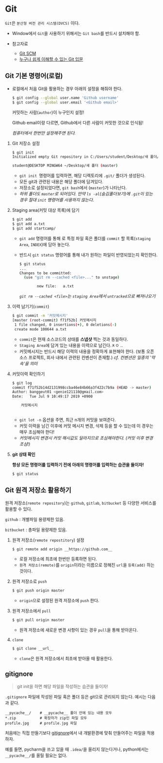# Git

`Git`은 `분산형 버전 관리 시스템(DVCS)` 이다.

* Window에서 `Git`을 사용하기 위해서는 `Git bash`를 반드시 설치해야 함.

* 참고자료
  * [Git SCM](https://git-scm.com/book/ko/v2)
  * [누구나 쉽게 이해할 수 있는 Git 입문](https://backlog.com/git-tutorial/kr/intro/intro1_1.html)



## Git 기본 명령어(로컬)

* 로컬에서 처음 Git을 활용하는 경우 아래의 설정을 해줘야 한다.

  ```bash
  $ git config --global user.name 'Github username'
  $ git config --global user.email '<Github email>'
  ```

  커밋하는 사람(`author`)이 누구인지 설정!

  Github email이랑 다르면, Github에서 다른 사람이 커밋한 것으로 인식됨!

  *컴퓨터에서 한번만 설정해주면 된다.*

1. Git 저장소 설정

   ```bash
   $ git init
   Initialized empty Git repository in C:/Users/student/Desktop/새 폴더/.git/
   
   student@DESKTOP MINGW64 ~/Desktop/새 폴더 (master)
   ```

   * `git init `명령어를 입력하면, 해당 디렉토리에 `.git/` 폴더가 생성된다.
   * 모든 git과 관련된 내용은 해당 폴더에 담겨있다.
   * 저장소로 설정되었다면, `git bash`에서 (`master`)가 나타난다.
   * *하위 폴더도 `master`로 되어있다. 만약 `ls -al`(숨김폴더보기)에 `.git`이 있는 경우 절대 `init` 명령어를 사용하지 않는다.*

2. Staging area(커밋 대상 목록)에 담기

   ```bash
   $ git add
   $ git add a.txt
   $ git add startcamp/
   ```

   * `git add` 명령어를 통해 로 특정 파일 혹은 폴더를 `commit` 할 목록(`staging Area`, `INDEX`)에 담아 놓는다.

   * 반드시 `git status` 명령어를 통해 내가 원하는 파일이 반영되었는지 확인한다.

     ```bash
     $ git status
     ...
     Changes to be committed:
       (use "git rm --cached <file>..." to unstage)
     
             new file:   a.txt
     ```

     *`git rm --cached <file>`는 `staging Area`에서 `untracked`으로 빠져나오기*

3. 이력 남기기(`commit`)

   ```bash
   $ git commit -m '커밋메시지'
   [master (root-commit) f71f52b] 커밋메시지
    1 file changed, 0 insertions(+), 0 deletions(-)
    create mode 100644 a.txt
   ```

   * `commit`은 현재 소스코드의 상태를 **스냅샷** 찍는 것과 동일하다.
   * `Staging Area`에 담겨 있는 내용을 이력으로 남긴다.ㅊㅇ ..
   * 커밋메시지는 반드시 해당 이력의 내용을 정확하게 표현해야 한다. (보통 오픈소스 프로젝트, 회사 내에서 관련된 컨벤션이 존재함.) *cf. 컨벤션은 일종의 '약속'을 의미*

4. 커밋이력 확인하기

   ```bash
   $ git log
   commit f71f52b14d2131998ccba46e84b66a3f422c7b9a (HEAD -> master)
   Author: banggeut01 <genie121110@gmail.com>
   Date:   Tue Jul 9 10:49:17 2019 +0900
   
       커밋메시지
    
   ```

   * `git lot -n` 옵션을 주면, 최근 n개의 커밋을 보여준다.
   * 커밋 이력을 남긴 이후에 커밋 메시지 변경, 삭제 등을 할 수 있는데 이 경우는 매우 조심해야 한다!
   * *커밋메시지 변경시 커밋 해시값도 달라지므로 조심해야한다. (커밋 이후 변경 조심!)*

5. **git 상태 확인**

   **항상 모든 명령어를 입력하기 전에 아래의 명령어를 입력하는 습관을 들이자!**

   ```bash
   $ git status
   ```





## Git 원격 저장소 활용하기

원격 저장소(`remote repository`)는 `github`, `gitlab`, `bitbucket` 등 다양한 서비스를 활용할 수 있다.

`github` : 개별파일 용량제한 있음.

`bitbucket` : 총파일 용량제한 있음.

1. 원격 저장소(`remote repostitory`) 설정

   ```bash
   $ git remote add origin __https://github.com__
   ```

   * 로컬 저장소에 최초에 한번만 등록하면 된다.
   * `원격 저장소(remote)`를 `origin`이라는 이름으로 정해진 `url`을 `등록(add)` 하는 것이다.

2. 원격 저장소로 `push`

   ```bash
   $ git push origin master
   ```

   * `origin`으로 설정된 원격 저장소에 `push` 한다.

3. 원격 저장소에서 `pull`

   ```bash
   $ git pull origin master
   ```

   * 원격 저장소에 새로운 변경 사항이 있는 경우 `pull`을 통해 받아온다.

4. `clone`

   ```bash
   $ git clone __url__
   ```

   * `clone`은 원격 저장소에서 최초에 받아올 때 활용한다.



## gitignore

> git init을 하면 해당 파일을 작성하는 습관을 들이자!

`.gitignore` 파일에 작성된 파일 혹은 폴더 등은 git으로 관리되지 않는다. 예시는 다음과 같다.

```
__pycache__/	# __pycache__ 폴더 안에 있는 내용 모두
*.zip			# 확장자가 zip인 파일 모두
profile.jpg		# profile.jpg 파일
```

처음에는 직접 만들기보다 [gitignore](https://www.gitignore.io)에서 내 개발환경에 맞춰 만들어주는 파일을 적용하자.

예를 들면, pycharm을 쓰고 있을 때 `.idea/`을 올리지 않는다거나, python에서는 `__pycache__/`를 올릴 필요는 없다.